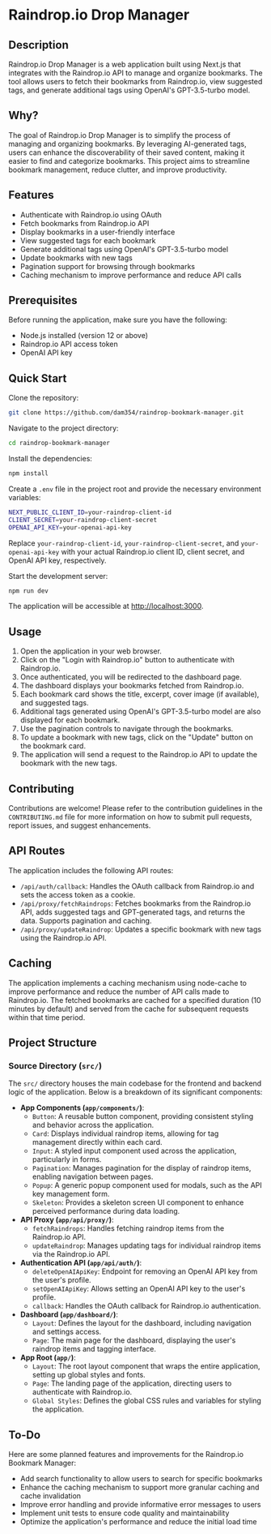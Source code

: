 # Raindrop.io Drop Manager

## Description

Raindrop.io Drop Manager is a web application built using Next.js that integrates with the Raindrop.io API to manage and organize bookmarks. The tool allows users to fetch their bookmarks from Raindrop.io, view suggested tags, and generate additional tags using OpenAI's GPT-3.5-turbo model.

## Why?

The goal of Raindrop.io Drop Manager is to simplify the process of managing and organizing bookmarks. By leveraging AI-generated tags, users can enhance the discoverability of their saved content, making it easier to find and categorize bookmarks. This project aims to streamline bookmark management, reduce clutter, and improve productivity.

## Features

- Authenticate with Raindrop.io using OAuth
- Fetch bookmarks from Raindrop.io API
- Display bookmarks in a user-friendly interface
- View suggested tags for each bookmark
- Generate additional tags using OpenAI's GPT-3.5-turbo model
- Update bookmarks with new tags
- Pagination support for browsing through bookmarks
- Caching mechanism to improve performance and reduce API calls

## Prerequisites

Before running the application, make sure you have the following:

- Node.js installed (version 12 or above)
- Raindrop.io API access token
- OpenAI API key

## Quick Start

Clone the repository:

```bash
git clone https://github.com/dam354/raindrop-bookmark-manager.git
```

Navigate to the project directory:

```bash
cd raindrop-bookmark-manager
```

Install the dependencies:

```bash
npm install
```

Create a `.env` file in the project root and provide the necessary environment variables:

```bash
NEXT_PUBLIC_CLIENT_ID=your-raindrop-client-id
CLIENT_SECRET=your-raindrop-client-secret
OPENAI_API_KEY=your-openai-api-key
```

Replace `your-raindrop-client-id`, `your-raindrop-client-secret`, and `your-openai-api-key` with your actual Raindrop.io client ID, client secret, and OpenAI API key, respectively.

Start the development server:

```bash
npm run dev
```

The application will be accessible at [http://localhost:3000](http://localhost:3000).

## Usage

1. Open the application in your web browser.
2. Click on the "Login with Raindrop.io" button to authenticate with Raindrop.io.
3. Once authenticated, you will be redirected to the dashboard page.
4. The dashboard displays your bookmarks fetched from Raindrop.io.
5. Each bookmark card shows the title, excerpt, cover image (if available), and suggested tags.
6. Additional tags generated using OpenAI's GPT-3.5-turbo model are also displayed for each bookmark.
7. Use the pagination controls to navigate through the bookmarks.
8. To update a bookmark with new tags, click on the "Update" button on the bookmark card.
9. The application will send a request to the Raindrop.io API to update the bookmark with the new tags.

## Contributing

Contributions are welcome! Please refer to the contribution guidelines in the `CONTRIBUTING.md` file for more information on how to submit pull requests, report issues, and suggest enhancements.

## API Routes

The application includes the following API routes:

- `/api/auth/callback`: Handles the OAuth callback from Raindrop.io and sets the access token as a cookie.
- `/api/proxy/fetchRaindrops`: Fetches bookmarks from the Raindrop.io API, adds suggested tags and GPT-generated tags, and returns the data. Supports pagination and caching.
- `/api/proxy/updateRaindrop`: Updates a specific bookmark with new tags using the Raindrop.io API.

## Caching

The application implements a caching mechanism using node-cache to improve performance and reduce the number of API calls made to Raindrop.io. The fetched bookmarks are cached for a specified duration (10 minutes by default) and served from the cache for subsequent requests within that time period.

## Project Structure

### Source Directory (`src/`)

The `src/` directory houses the main codebase for the frontend and backend logic of the application. Below is a breakdown of its significant components:

- **App Components (`app/components/`)**:
  - `Button`: A reusable button component, providing consistent styling and behavior across the application.
  - `Card`: Displays individual raindrop items, allowing for tag management directly within each card.
  - `Input`: A styled input component used across the application, particularly in forms.
  - `Pagination`: Manages pagination for the display of raindrop items, enabling navigation between pages.
  - `Popup`: A generic popup component used for modals, such as the API key management form.
  - `Skeleton`: Provides a skeleton screen UI component to enhance perceived performance during data loading.
- **API Proxy (`app/api/proxy/`)**:
  - `fetchRaindrops`: Handles fetching raindrop items from the Raindrop.io API.
  - `updateRaindrop`: Manages updating tags for individual raindrop items via the Raindrop.io API.
- **Authentication API (`app/api/auth/`)**:
  - `deleteOpenAIApiKey`: Endpoint for removing an OpenAI API key from the user's profile.
  - `setOpenAIApiKey`: Allows setting an OpenAI API key to the user's profile.
  - `callback`: Handles the OAuth callback for Raindrop.io authentication.
- **Dashboard (`app/dashboard/`)**:
  - `Layout`: Defines the layout for the dashboard, including navigation and settings access.
  - `Page`: The main page for the dashboard, displaying the user's raindrop items and tagging interface.
- **App Root (`app/`)**:
  - `Layout`: The root layout component that wraps the entire application, setting up global styles and fonts.
  - `Page`: The landing page of the application, directing users to authenticate with Raindrop.io.
  - `Global Styles`: Defines the global CSS rules and variables for styling the application.

## To-Do

Here are some planned features and improvements for the Raindrop.io Bookmark Manager:

- Add search functionality to allow users to search for specific bookmarks
- Enhance the caching mechanism to support more granular caching and cache invalidation
- Improve error handling and provide informative error messages to users
- Implement unit tests to ensure code quality and maintainability
- Optimize the application's performance and reduce the initial load time
